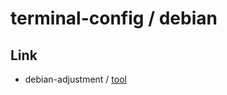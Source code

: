 

# terminal-config / debian


## Link

* debian-adjustment / [tool](https://github.com/samwhelp/debian-adjustment/tree/main/prototype/tool)

